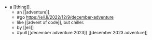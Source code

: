 - a [[thing]].
  - an [[adventure]].
  - #go https://eli.li/2022/12/9/december-adventure
  - like [[advent of code]], but chiller.
  - by [[eli]]
  - #pull [[december adventure 2023]] [[december 2023 adventure]]
